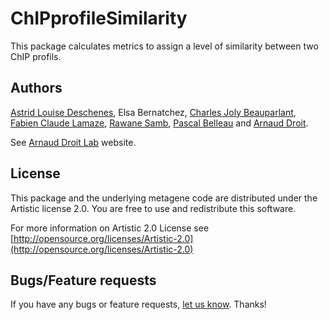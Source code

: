 ChIPprofileSimilarity
=====================

This package calculates metrics to assign a level of similarity between two ChIP profils.


## Authors ##

[Astrid Louise Deschenes](http://ca.linkedin.com/in/astriddeschenes "Astrid Louise Deschenes"), Elsa Bernatchez, [Charles Joly Beauparlant](http://ca.linkedin.com/pub/charles-joly-beauparlant/89/491/3b3 "Charles Joly Beauparlant"), [Fabien Claude Lamaze](http://ca.linkedin.com/in/fabienlamaze/en "Fabien Claude Lamaze"), [Rawane Samb](http://ca.linkedin.com/in/rawanesamb "Rawane Samb"), [Pascal Belleau](http://ca.linkedin.com/pub/pascal-belleau/4/738/20a "Pascal Belleau") and [Arnaud Droit](http://ca.linkedin.com/in/drarnaud "Arnaud Droit").

See [Arnaud Droit Lab](http://bioinformatique.ulaval.ca/home/ "Arnaud Droit Lab") website.

## License ##

This package and the underlying metagene code are distributed under the Artistic license 2.0. You are free to use and redistribute this software. 

For more information on Artistic 2.0 License see [http://opensource.org/licenses/Artistic-2.0](http://opensource.org/licenses/Artistic-2.0)

## Bugs/Feature requests ##

If you have any bugs or feature requests, [let us know](https://github.com/adeschen/ChIPprofileSimilarity/issues). Thanks!
